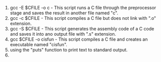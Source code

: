 1. gcc -E $CFILE -o c - This script runs a C file through the preprocessor stage and saves the result in another file named "c".
2. gcc -c $CFILE - This script compiles a C file but does not link with ".o" extension.
3. gcc -S $CFILE - This script generates the assembly code of a C code and saves it into ano output file with ".s" extension.
4. gcc $CFILE -o cisfun - This script compiles a C file and creates an executable named "cisfun".
5. using the "puts" function to print text to standard output.
6.